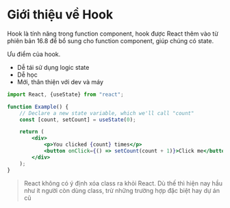 # Giới thiệu về Hook

Hook là tính năng trong function component, hook được React thêm vào từ phiên bản 16.8 để bổ sung cho function component, giúp chúng có state.

Ưu điểm của hook.
- Dễ tái sử dụng logic state
- Dễ học
- Mới, thân thiện với dev và máy

```jsx
import React, {useState} from "react";

function Example() {
    // Declare a new state variable, which we'll call "count"
    const [count, setCount] = useState(0);

    return (
        <div>
            <p>You clicked {count} times</p>
            <button onClick={() => setCount(count + 1)}>Click me</button>
        </div>
    );
}
```

> React không có ý định xóa class ra khỏi React. Dù thế thì hiện nay hầu như ít người còn dùng class, trừ những trường hợp đặc biệt hay dự án cũ

